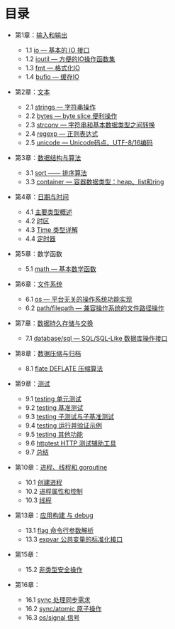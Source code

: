 # 目录
+ 第1章：[输入和输出](chapter01/01.0.md)
	+ 1.1 [io — 基本的 IO 接口](chapter01/01.1.md)
	+ 1.2 [ioutil — 方便的IO操作函数集](chapter01/01.2.md)
	+ 1.3 [fmt — 格式化IO](chapter01/01.3.md)
	+ 1.4 [ bufio — 缓存IO](chapter01/01.4.md)
+ 第2章：[文本](chapter02/02.0.md)
	+ 2.1 [strings — 字符串操作](chapter02/02.1.md)
	+ 2.2 [bytes — byte slice 便利操作](chapter02/02.2.md)
	+ 2.3 [strconv — 字符串和基本数据类型之间转换](chapter02/02.3.md)
	+ 2.4 [regexp — 正则表达式](chapter02/02.4.md)
	+ 2.5 [unicode — Unicode码点、UTF-8/16编码](chapter02/02.5.md)
+ 第3章：[数据结构与算法](chapter03/03.0.md)
	+ 3.1 [sort —— 排序算法](chapter03/03.1.md)
	+ 3.3 [container — 容器数据类型：heap、list和ring](chapter03/03.3.md)
+ 第4章：[日期与时间](chapter04/04.0.md)
	+ 4.1 [主要类型概述](chapter04/04.1.md)
	+ 4.2 [时区](chapter04/04.2.md)
	+ 4.3 [Time 类型详解](chapter04/04.3.md)
	+ 4.4 [定时器](chapter04/04.4.md)
+ 第5章：数学函数
	+ 5.1 [math — 基本数学函数](chapter05/05.1.md)
+ 第6章：[文件系统](chapter06/06.0.md)
	+ 6.1 [os — 平台无关的操作系统功能实现](chapter06/06.1.md)
	+ 6.2 [path/filepath — 兼容操作系统的文件路径操作](chapter06/06.2.md)
+ 第7章：[数据持久存储与交换](chapter07/07.0.md)
	+ 7.1 [database/sql — SQL/SQL-Like 数据库操作接口](chapter07/07.1.md)
+ 第8章：[数据压缩与归档](chapter08/08.0.md)
	+ 8.1 [flate DEFLATE 压缩算法](chapter08/08.1.md)
+ 第9章：[测试](chapter09/09.0.md)
	+ 9.1 [testing 单元测试](chapter09/09.1.md)
	+ 9.2 [testing 基准测试](chapter09/09.2.md)
	+ 9.3 [testing 子测试与子基准测试](chapter09/09.3.md)
	+ 9.4 [testing 运行并验证示例](chapter09/09.4.md)
	+ 9.5 [testing 其他功能](chapter09/09.5.md)
	+ 9.6 [httptest HTTP 测试辅助工具](chapter09/09.6.md)
	+ 9.7 [总结](chapter09/09.7.md)
+ 第10章：[进程、线程和 goroutine](chapter10/10.0.md)
    + 10.1 [创建进程](chapter10/10.1.md)
    + 10.2 [进程属性和控制](chapter10/10.2.md)
    + 10.3 [线程](chapter10/10.3.md)
+ 第13章：[应用构建 与 debug](chapter13/13.0.md)
    + 13.1 [flag 命令行参数解析](chapter13/13.1.md)
    + 13.3 [expvar 公共变量的标准化接口](chapter13/13.3.md)  
+ 第15章：
    + 15.2 [非类型安全操作](chapter15/15.02.md)

+ 第16章：
    + 16.1 [sync 处理同步需求](chapter16/16.01.md)
    + 16.2 [sync/atomic 原子操作](chapter16/16.02.md)
    + 16.3 [os/signal 信号](chapter16/16.03.md)
   

